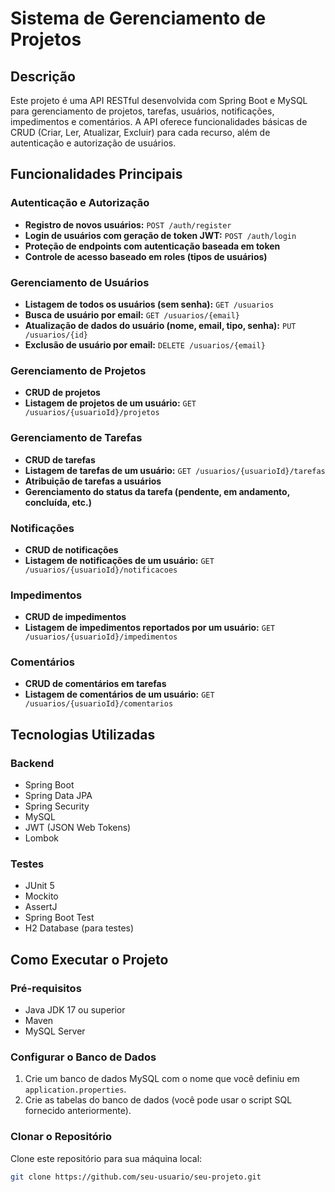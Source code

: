 # Sistema de Gerenciamento de Projetos

## Descrição
Este projeto é uma API RESTful desenvolvida com Spring Boot e MySQL para gerenciamento de projetos, tarefas, usuários, notificações, impedimentos e comentários. A API oferece funcionalidades básicas de CRUD (Criar, Ler, Atualizar, Excluir) para cada recurso, além de autenticação e autorização de usuários.

## Funcionalidades Principais

### Autenticação e Autorização
- **Registro de novos usuários:** `POST /auth/register`
- **Login de usuários com geração de token JWT:** `POST /auth/login`
- **Proteção de endpoints com autenticação baseada em token**
- **Controle de acesso baseado em roles (tipos de usuários)**

### Gerenciamento de Usuários
- **Listagem de todos os usuários (sem senha):** `GET /usuarios`
- **Busca de usuário por email:** `GET /usuarios/{email}`
- **Atualização de dados do usuário (nome, email, tipo, senha):** `PUT /usuarios/{id}`
- **Exclusão de usuário por email:** `DELETE /usuarios/{email}`

### Gerenciamento de Projetos
- **CRUD de projetos**
- **Listagem de projetos de um usuário:** `GET /usuarios/{usuarioId}/projetos`

### Gerenciamento de Tarefas
- **CRUD de tarefas**
- **Listagem de tarefas de um usuário:** `GET /usuarios/{usuarioId}/tarefas`
- **Atribuição de tarefas a usuários**
- **Gerenciamento do status da tarefa (pendente, em andamento, concluída, etc.)**

### Notificações
- **CRUD de notificações**
- **Listagem de notificações de um usuário:** `GET /usuarios/{usuarioId}/notificacoes`

### Impedimentos
- **CRUD de impedimentos**
- **Listagem de impedimentos reportados por um usuário:** `GET /usuarios/{usuarioId}/impedimentos`

### Comentários
- **CRUD de comentários em tarefas**
- **Listagem de comentários de um usuário:** `GET /usuarios/{usuarioId}/comentarios`

## Tecnologias Utilizadas

### Backend
- Spring Boot
- Spring Data JPA
- Spring Security
- MySQL
- JWT (JSON Web Tokens)
- Lombok

### Testes
- JUnit 5
- Mockito
- AssertJ
- Spring Boot Test
- H2 Database (para testes)

## Como Executar o Projeto

### Pré-requisitos
- Java JDK 17 ou superior
- Maven
- MySQL Server

### Configurar o Banco de Dados
1. Crie um banco de dados MySQL com o nome que você definiu em `application.properties`.
2. Crie as tabelas do banco de dados (você pode usar o script SQL fornecido anteriormente).

### Clonar o Repositório
Clone este repositório para sua máquina local:
```bash
git clone https://github.com/seu-usuario/seu-projeto.git
